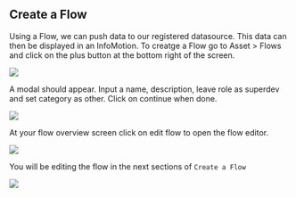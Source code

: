 ## Create a Flow 

Using a Flow, we can push data to our registered datasource. 
This data can then be displayed in an InfoMotion. To creatge a Flow go to Asset > Flows and click on the plus button at the bottom right of the screen. 

![](/_asset/images/InfoMotion/datasources/createflow.png) 

A modal should appear. 
Input a name, description, leave role as superdev and set category as other. 
Click on continue when done. 

![](/_asset/images/InfoMotion/datasources/createflowmodal.png) 

At your flow overview screen click on edit flow to open the flow editor. 

![](/_asset/images/InfoMotion/datasources/flowoverview.png) 

You will be editing the flow in the next sections of `Create a Flow` 

![](/_asset/images/InfoMotion/datasources/flow.png) 
